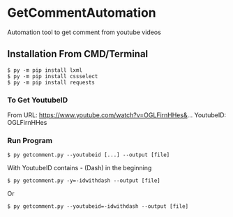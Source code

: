 # GetCommentAutomation
Automation tool to get comment from youtube videos

## Installation From CMD/Terminal

```
$ py -m pip install lxml 
$ py -m pip install cssselect
$ py -m pip install requests
```
### To Get YoutubeID
From URL: https://www.youtube.com/watch?v=OGLFirnHHes&...
YoutubeID: OGLFirnHHes

### Run Program

```
$ py getcomment.py --youtubeid [...] --output [file]
```
With YoutubeID contains - (Dash) in the beginning
```
$ py getcomment.py -y=-idwithdash --output [file]
```
Or
```
$ py getcomment.py --youtubeid=-idwithdash --output [file] 
```
